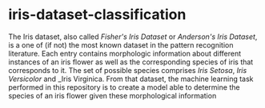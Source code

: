 # iris-dataset-classification
The Iris dataset, also called *Fisher's Iris Dataset* or *Anderson's Iris Dataset*, is a one of (if not) the most known dataset in the pattern recognition literature. Each entry contains morphologic information about different instances of an iris flower as well as the corresponding species of iris that corresponds to it. The set of possible species comprises _Iris Setosa_, _Iris Versicolor_ and _Iris Virginica. From that dataset, the machine learning task performed in this repository is to create a model able to determine the species of an iris flower given these morphological information
